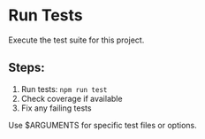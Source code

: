 # Run Tests

Execute the test suite for this project.

## Steps:
1. Run tests: `npm run test`
2. Check coverage if available
3. Fix any failing tests

Use $ARGUMENTS for specific test files or options.
